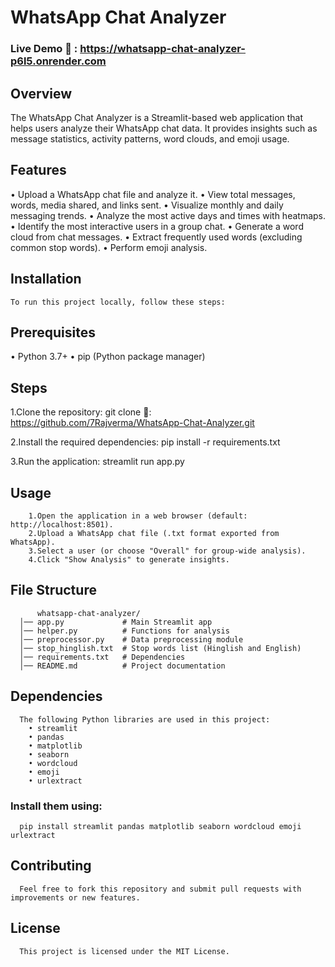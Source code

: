# WhatsApp Chat Analyzer

### Live Demo 🔗 : https://whatsapp-chat-analyzer-p6l5.onrender.com

## Overview
The WhatsApp Chat Analyzer is a Streamlit-based web application that helps users analyze their WhatsApp chat data. 
It provides insights such as message statistics, activity patterns, word clouds, and emoji usage.

## Features
 • Upload a WhatsApp chat file and analyze it.
 • View total messages, words, media shared, and links sent.
 • Visualize monthly and daily messaging trends.
 • Analyze the most active days and times with heatmaps.
 • Identify the most interactive users in a group chat.
 • Generate a word cloud from chat messages.
 • Extract frequently used words (excluding common stop words).
 • Perform emoji analysis.

 ## Installation
    To run this project locally, follow these steps:

 ## Prerequisites
  • Python 3.7+
  • pip (Python package manager)

 ## Steps
   1.Clone the repository:
         git clone 🔗: https://github.com/7Rajverma/WhatsApp-Chat-Analyzer.git

   2.Install the required dependencies:
         pip install -r requirements.txt
         
   3.Run the application:
         streamlit run app.py

   ## Usage
        1.Open the application in a web browser (default: http://localhost:8501).
        2.Upload a WhatsApp chat file (.txt format exported from WhatsApp).
        3.Select a user (or choose "Overall" for group-wide analysis).
        4.Click "Show Analysis" to generate insights.

   ## File Structure     
          whatsapp-chat-analyzer/
      │── app.py             # Main Streamlit app
      │── helper.py          # Functions for analysis
      │── preprocessor.py    # Data preprocessing module
      │── stop_hinglish.txt  # Stop words list (Hinglish and English)
      │── requirements.txt   # Dependencies
      │── README.md          # Project documentation

   ## Dependencies
      The following Python libraries are used in this project:
        • streamlit
        • pandas
        • matplotlib
        • seaborn
        • wordcloud
        • emoji
        • urlextract

  ### Install them using:
      pip install streamlit pandas matplotlib seaborn wordcloud emoji urlextract

  ## Contributing
      Feel free to fork this repository and submit pull requests with improvements or new features.

  ## License
      This project is licensed under the MIT License.
                 
           
